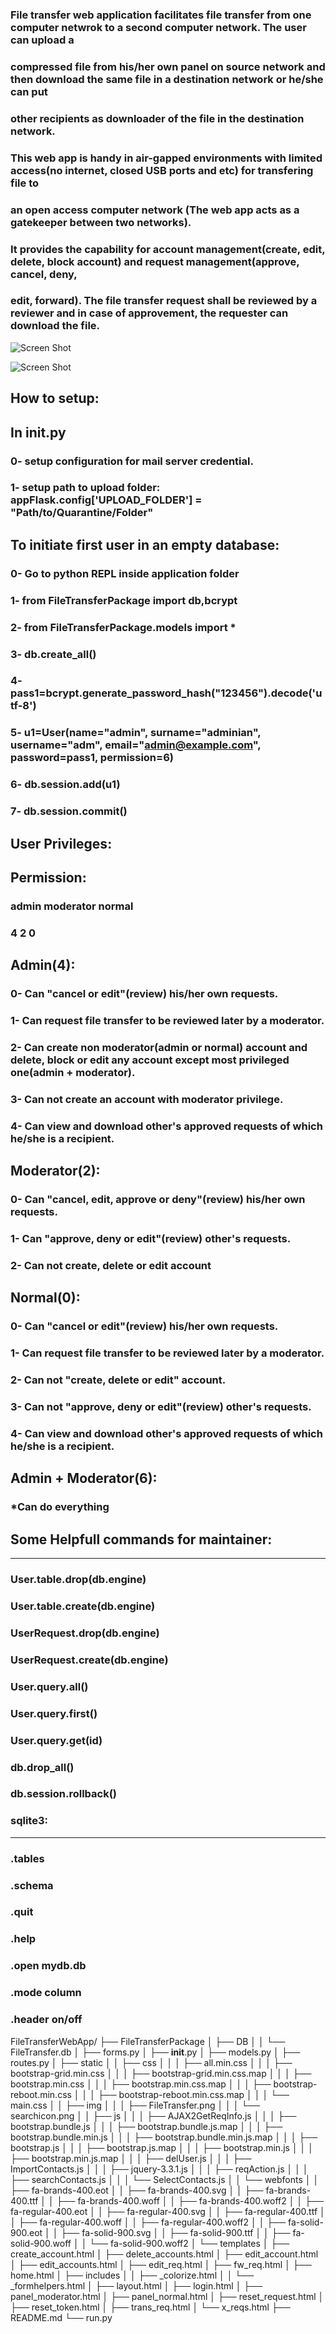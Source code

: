 ### File transfer web application facilitates file transfer from one computer netwrok to a second computer network. The user can upload a 
### compressed file from his/her own panel on source network and then download the same file in a destination network or he/she can put   
### other recipients as downloader of the file in the destination network.
### This web app is handy in air-gapped environments with limited access(no internet, closed USB ports and etc) for transfering file to 
### an open access computer network (The web app acts as a gatekeeper between two networks).
### It provides the capability for account management(create, edit, delete, block account) and request management(approve, cancel, deny, 
### edit, forward). The file transfer request shall be reviewed by a reviewer and in case of approvement, the requester can download the file.

![Screen Shot](https://raw.githubusercontent.com/vsaljooghi/File-Transfer-Web-App/tree/master/FileTransferPackage/DOC/home_page.png)

![Screen Shot](https://raw.githubusercontent.com/vsaljooghi/File-Transfer-Web-App/tree/master/FileTransferPackage/DOC/panel_moderator.png)

## How to setup:

In __init__.py
--------------------
### 0- setup configuration for mail server credential.

### 1- setup path to upload folder: appFlask.config['UPLOAD_FOLDER'] = "Path/to/Quarantine/Folder"



To initiate first user in an empty database:
-------------------------------------
### 0- Go to python REPL inside application folder

### 1- from FileTransferPackage import db,bcrypt

### 2- from FileTransferPackage.models import *

### 3- db.create_all()

### 4- pass1=bcrypt.generate_password_hash("123456").decode('utf-8')

### 5- u1=User(name="admin", surname="adminian", username="adm", email="admin@example.com", password=pass1, permission=6)

### 6- db.session.add(u1)

### 7- db.session.commit()


## User Privileges:

Permission:
------------
### admin   moderator   normal
###   4         2         0


 Admin(4):
-----------
### 0- Can "cancel or edit"(review) his/her own requests.
### 1- Can request file transfer to be reviewed later by a moderator.
### 2- Can create non moderator(admin or normal) account and delete, block or edit any account except most privileged one(admin + moderator). 
### 3- Can not create an account with moderator privilege.
### 4- Can view and download other's approved requests of which he/she is a recipient.

 Moderator(2):
---------------
### 0- Can "cancel, edit, approve or deny"(review) his/her own requests.
### 1- Can "approve, deny or edit"(review) other's requests.
### 2- Can not create, delete or edit account

 Normal(0):
------------
### 0- Can "cancel or edit"(review) his/her own requests.
### 1- Can request file transfer to be reviewed later by a moderator.
### 2- Can not "create, delete or edit" account.
### 3- Can not "approve, deny or edit"(review) other's requests.
### 4- Can view and download other's approved requests of which he/she is a recipient.

 Admin + Moderator(6):
----------------------- 
### *Can do everything
 
 
## Some Helpfull commands for maintainer:
----------------------------------------
### User.__table__.drop(db.engine)
### User.__table__.create(db.engine)

### UserRequest.drop(db.engine)
### UserRequest.create(db.engine)

### User.query.all()
### User.query.first()
### User.query.get(id)
### db.drop_all()
### db.session.rollback()

### sqlite3:
----------
### .tables
### .schema 
### .quit
### .help
### .open mydb.db
### .mode column
### .header on/off

FileTransferWebApp/
├── FileTransferPackage
│   ├── DB
│   │   └── FileTransfer.db
│   ├── forms.py
│   ├── __init__.py
│   ├── models.py
│   ├── routes.py
│   ├── static
│   │   ├── css
│   │   │   ├── all.min.css
│   │   │   ├── bootstrap-grid.min.css
│   │   │   ├── bootstrap-grid.min.css.map
│   │   │   ├── bootstrap.min.css
│   │   │   ├── bootstrap.min.css.map
│   │   │   ├── bootstrap-reboot.min.css
│   │   │   ├── bootstrap-reboot.min.css.map
│   │   │   └── main.css
│   │   ├── img
│   │   │   ├── FileTransfer.png
│   │   │   └── searchicon.png
│   │   ├── js
│   │   │   ├── AJAX2GetReqInfo.js
│   │   │   ├── bootstrap.bundle.js
│   │   │   ├── bootstrap.bundle.js.map
│   │   │   ├── bootstrap.bundle.min.js
│   │   │   ├── bootstrap.bundle.min.js.map
│   │   │   ├── bootstrap.js
│   │   │   ├── bootstrap.js.map
│   │   │   ├── bootstrap.min.js
│   │   │   ├── bootstrap.min.js.map
│   │   │   ├── delUser.js
│   │   │   ├── ImportContacts.js
│   │   │   ├── jquery-3.3.1.js
│   │   │   ├── reqAction.js
│   │   │   ├── searchContacts.js
│   │   │   └── SelectContacts.js
│   │   └── webfonts
│   │       ├── fa-brands-400.eot
│   │       ├── fa-brands-400.svg
│   │       ├── fa-brands-400.ttf
│   │       ├── fa-brands-400.woff
│   │       ├── fa-brands-400.woff2
│   │       ├── fa-regular-400.eot
│   │       ├── fa-regular-400.svg
│   │       ├── fa-regular-400.ttf
│   │       ├── fa-regular-400.woff
│   │       ├── fa-regular-400.woff2
│   │       ├── fa-solid-900.eot
│   │       ├── fa-solid-900.svg
│   │       ├── fa-solid-900.ttf
│   │       ├── fa-solid-900.woff
│   │       └── fa-solid-900.woff2
│   └── templates
│       ├── create_account.html
│       ├── delete_accounts.html
│       ├── edit_account.html
│       ├── edit_accounts.html
│       ├── edit_req.html
│       ├── fw_req.html
│       ├── home.html
│       ├── includes
│       │   ├── _colorize.html
│       │   └── _formhelpers.html
│       ├── layout.html
│       ├── login.html
│       ├── panel_moderator.html
│       ├── panel_normal.html
│       ├── reset_request.html
│       ├── reset_token.html
│       ├── trans_req.html
│       └── x_reqs.html
├── README.md
└── run.py

